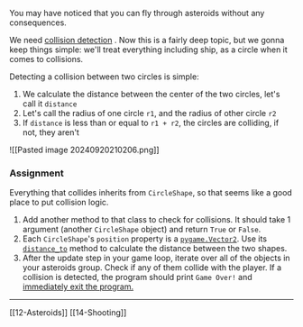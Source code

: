 You may have noticed that you can fly through asteroids without any consequences.

We need [collision detection](https://en.wikipedia.org/wiki/Collision_detection) . 
Now this is a fairly deep topic,
but we gonna keep things simple:
we'll treat everything including ship, as a circle  when it comes to collisions.

Detecting a collision between two circles is simple:

1. We calculate the distance between the center of the two circles, let's call it `distance` 
2. Let's call the radius of one circle `r1`, and the radius of other circle `r2`
3. If `distance` is less than or equal to `r1 + r2`, the circles are colliding, if not, they aren't

![[Pasted image 20240920210206.png]]

### Assignment
Everything that collides inherits from `CircleShape`, so that seems like a good place to put collision logic.

1. Add another method to that class to check for collisions. It should take 1 argument (another `CircleShape` object) and return `True` or `False`. 
2. Each `CircleShape`'s `position` property is a [`pygame.Vector2`](https://www.pygame.org/docs/ref/math.html#pygame.math.Vector2). Use its [`distance_to`](https://www.pygame.org/docs/ref/math.html#pygame.math.Vector2.distance_to) method to calculate the distance between the two shapes. 
3. After the update step in your game loop, iterate over all of the objects in your asteroids group. Check if any of them collide with the player. If a collision is detected, the program should print `Game Over!` and [immediately exit the program.](https://docs.python.org/3/library/sys.html#sys.exit) 

---
[[12-Asteroids]]
[[14-Shooting]]